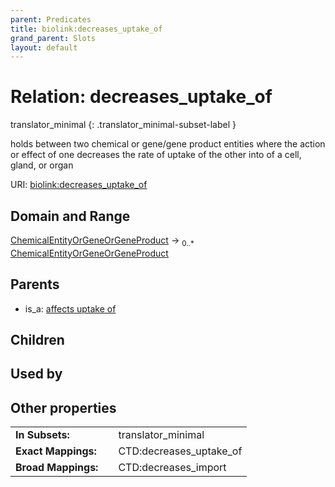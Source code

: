 ```yaml
---
parent: Predicates
title: biolink:decreases_uptake_of
grand_parent: Slots
layout: default
---
```


# Relation: decreases_uptake_of

translator_minimal
{: .translator_minimal-subset-label }


holds between two chemical or gene/gene product entities  where the action or effect of one decreases the rate of uptake of the other into of a cell, gland, or organ

URI: [biolink:decreases_uptake_of](https://w3id.org/biolink/vocab/decreases_uptake_of)

## Domain and Range

[ChemicalEntityOrGeneOrGeneProduct](ChemicalEntityOrGeneOrGeneProduct.md) ->  <sub>0..\*</sub> [ChemicalEntityOrGeneOrGeneProduct](ChemicalEntityOrGeneOrGeneProduct.md)

## Parents

 *  is_a: [affects uptake of](affects_uptake_of.md)

## Children


## Used by


## Other properties

|  |  |  |
| --- | --- | --- |
| **In Subsets:** | | translator_minimal |
| **Exact Mappings:** | | CTD:decreases_uptake_of |
| **Broad Mappings:** | | CTD:decreases_import |

